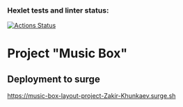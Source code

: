 ### Hexlet tests and linter status:
[![Actions Status](https://github.com/Zakir0000/layout-designer-project-56/workflows/hexlet-check/badge.svg)](https://github.com/Zakir0000/layout-designer-project-56/actions)


# Project "Music Box"

## Deployment to surge
https://music-box-layout-project-Zakir-Khunkaev.surge.sh






